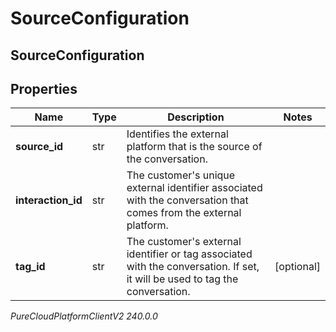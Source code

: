 # SourceConfiguration

## SourceConfiguration

## Properties

|Name | Type | Description | Notes|
|------------ | ------------- | ------------- | -------------|
| **source_id** | str | Identifies the external platform that is the source of the conversation. | |
| **interaction_id** | str | The customer&#39;s unique external identifier associated with the conversation that comes from the external platform. | |
| **tag_id** | str | The customer&#39;s external identifier or tag associated with the conversation. If set, it will be used to tag the conversation. | [optional] |



_PureCloudPlatformClientV2 240.0.0_
